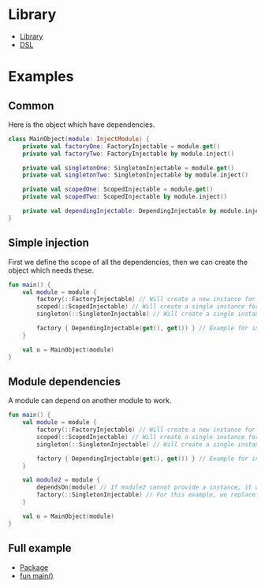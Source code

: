 # Library

- [Library](lib/InjectModule.kt)
- [DSL](lib/injection.dsl.kt)

# Examples

## Common

Here is the object which have dependencies.

```kotlin
class MainObject(module: InjectModule) {
    private val factoryOne: FactoryInjectable = module.get()
    private val factoryTwo: FactoryInjectable by module.inject()

    private val singletonOne: SingletonInjectable = module.get()
    private val singletonTwo: SingletonInjectable by module.inject()

    private val scopedOne: ScopedInjectable = module.get()
    private val scopedTwo: ScopedInjectable by module.inject()

    private val dependingInjectable: DependingInjectable by module.inject()
}
```

## Simple injection

First we define the scope of all the dependencies, then we can create the object which needs these.

```kotlin
fun main() {
    val module = module {
        factory(::FactoryInjectable) // Will create a new instance for any injection
        scoped(::ScopedInjectable) // Will create a single instance for all injections from this module
        singleton(::SingletonInjectable) // Will create a single instance, no matter the module

        factory { DependingInjectable(get(), get()) } // Example for injection in constructor
    }

    val o = MainObject(module)
}
```

## Module dependencies

A module can depend on another module to work.

```kotlin
fun main() {
    val module = module {
        factory(::FactoryInjectable) // Will create a new instance for any injection
        scoped(::ScopedInjectable) // Will create a single instance for all injections from this module
        singleton(::SingletonInjectable) // Will create a single instance, no matter the module

        factory { DependingInjectable(get(), get()) } // Example for injection in constructor
    }

    val module2 = module {
        dependsOn(module) // If module2 cannot provide a instance, it will ask it dependencies
        factory(::SingletonInjectable) // For this example, we replace a Singleton by a Factory
    }

    val o = MainObject(module)
}
```

## Full example

- [Package](example/)
- [fun main()](example/main.kt)
